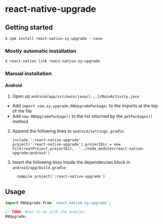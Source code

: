 
# react-native-upgrade

## Getting started

`$ npm install react-native-zy-upgrade --save`

### Mostly automatic installation

`$ react-native link react-native-zy-upgrade`

### Manual installation


#### Android

1. Open up `android/app/src/main/java/[...]/MainActivity.java`
  - Add `import com.zy.upgrade.RNUpgradePackage;` to the imports at the top of the file
  - Add `new RNUpgradePackage()` to the list returned by the `getPackages()` method
2. Append the following lines to `android/settings.gradle`:
  	```
  	include ':react-native-upgrade'
  	project(':react-native-upgrade').projectDir = new File(rootProject.projectDir, 	'../node_modules/react-native-upgrade/android')
  	```
3. Insert the following lines inside the dependencies block in `android/app/build.gradle`:
  	```
      compile project(':react-native-upgrade')
  	```


## Usage
```javascript
import RNUpgrade from 'react-native-zy-upgrade';

// TODO: What to do with the module?
RNUpgrade;
```
  